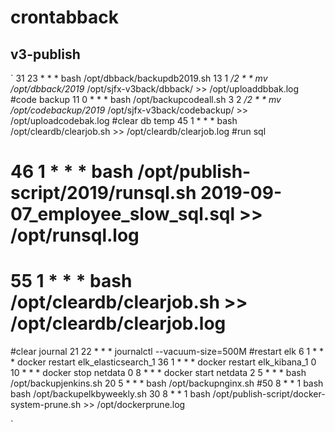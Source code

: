 # crontabback

## v3-publish
`
31 23 * * * bash /opt/dbback/backupdb2019.sh
13 1 */2 * * mv /opt/dbback/2019* /opt/sjfx-v3back/dbback/ >> /opt/uploaddbbak.log
#code backup
11 0 * * * bash /opt/backupcodeall.sh
3 2 */2 * * mv /opt/codebackup/2019* /opt/sjfx-v3back/codebackup/ >> /opt/uploadcodebak.log
#clear db temp
45 1 * * * bash /opt/cleardb/clearjob.sh >> /opt/cleardb/clearjob.log
#run sql
# 46 1 * * * bash /opt/publish-script/2019/runsql.sh 2019-09-07_employee_slow_sql.sql >> /opt/runsql.log
# 55 1 * * * bash /opt/cleardb/clearjob.sh >> /opt/cleardb/clearjob.log
#clear journal
21 22 * * * journalctl --vacuum-size=500M
#restart elk
6 1 * * * docker restart elk_elasticsearch_1
36 1 * * * docker restart elk_kibana_1
0 10 * * * docker stop netdata
0 8 * * * docker start netdata
2 5 * * *  bash /opt/backupjenkins.sh
20 5 * * * bash /opt/backupnginx.sh
#50 8 * * 1 bash bash /opt/backupelkbyweekly.sh
30 8 * * 1 bash /opt/publish-script/docker-system-prune.sh >> /opt/dockerprune.log

`